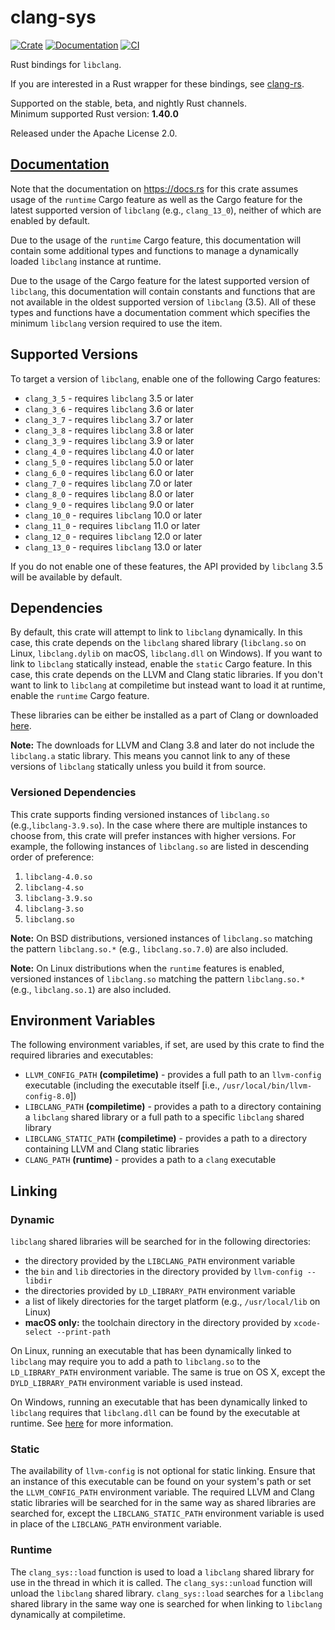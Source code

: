 # clang-sys

[![Crate](https://img.shields.io/crates/v/clang-sys.svg)](https://crates.io/crates/clang-sys)
[![Documentation](https://docs.rs/clang-sys/badge.svg)](https://docs.rs/clang-sys)
[![CI](https://github.com/KyleMayes/clang-sys/workflows/CI/badge.svg?branch=master)](https://github.com/KyleMayes/clang-sys/actions?query=workflow%3ACI)

Rust bindings for `libclang`.

If you are interested in a Rust wrapper for these bindings, see
[clang-rs](https://github.com/KyleMayes/clang-rs).

Supported on the stable, beta, and nightly Rust channels.<br/>
Minimum supported Rust version: **1.40.0**

Released under the Apache License 2.0.

## [Documentation](https://docs.rs/clang-sys)

Note that the documentation on https://docs.rs for this crate assumes usage of the `runtime` Cargo feature as well as the Cargo feature for the latest supported version of `libclang` (e.g., `clang_13_0`), neither of which are enabled by default.

Due to the usage of the `runtime` Cargo feature, this documentation will contain some additional types and functions to manage a dynamically loaded
`libclang` instance at runtime.

Due to the usage of the Cargo feature for the latest supported version of `libclang`, this documentation will contain constants and functions that are not available in the oldest supported version of `libclang` (3.5). All of these types and functions have a documentation comment which specifies the minimum `libclang` version required to use the item.

## Supported Versions

To target a version of `libclang`, enable one of the following Cargo features:

* `clang_3_5` - requires `libclang` 3.5 or later
* `clang_3_6` - requires `libclang` 3.6 or later
* `clang_3_7` - requires `libclang` 3.7 or later
* `clang_3_8` - requires `libclang` 3.8 or later
* `clang_3_9` - requires `libclang` 3.9 or later
* `clang_4_0` - requires `libclang` 4.0 or later
* `clang_5_0` - requires `libclang` 5.0 or later
* `clang_6_0` - requires `libclang` 6.0 or later
* `clang_7_0` - requires `libclang` 7.0 or later
* `clang_8_0` - requires `libclang` 8.0 or later
* `clang_9_0` - requires `libclang` 9.0 or later
* `clang_10_0` - requires `libclang` 10.0 or later
* `clang_11_0` - requires `libclang` 11.0 or later
* `clang_12_0` - requires `libclang` 12.0 or later
* `clang_13_0` - requires `libclang` 13.0 or later

If you do not enable one of these features, the API provided by `libclang` 3.5 will be available by
default.

## Dependencies

By default, this crate will attempt to link to `libclang` dynamically. In this case, this crate
depends on the `libclang` shared library (`libclang.so` on Linux, `libclang.dylib` on macOS,
`libclang.dll` on Windows). If you want to link to `libclang` statically instead, enable the
`static` Cargo feature. In this case, this crate depends on the LLVM and Clang static libraries. If
you don't want to link to `libclang` at compiletime but instead want to load it at runtime, enable
the `runtime` Cargo feature.

These libraries can be either be installed as a part of Clang or downloaded
[here](http://llvm.org/releases/download.html).

**Note:** The downloads for LLVM and Clang 3.8 and later do not include the `libclang.a` static
library. This means you cannot link to any of these versions of `libclang` statically unless you
build it from source.

### Versioned Dependencies

This crate supports finding versioned instances of `libclang.so` (e.g.,`libclang-3.9.so`).
In the case where there are multiple instances to choose from, this crate will prefer instances with
higher versions. For example, the following instances of `libclang.so` are listed in descending
order of preference:

1. `libclang-4.0.so`
2. `libclang-4.so`
3. `libclang-3.9.so`
4. `libclang-3.so`
5. `libclang.so`

**Note:** On BSD distributions, versioned instances of `libclang.so` matching the pattern
`libclang.so.*` (e.g., `libclang.so.7.0`) are also included.

**Note:** On Linux distributions when the `runtime` features is enabled, versioned instances of
`libclang.so` matching the pattern `libclang.so.*` (e.g., `libclang.so.1`) are also included.

## Environment Variables

The following environment variables, if set, are used by this crate to find the required libraries
and executables:

* `LLVM_CONFIG_PATH` **(compiletime)** - provides a full path to an `llvm-config` executable
  (including the executable itself [i.e., `/usr/local/bin/llvm-config-8.0`])
* `LIBCLANG_PATH` **(compiletime)** - provides a path to a directory containing a `libclang` shared
  library or a full path to a specific `libclang` shared library
* `LIBCLANG_STATIC_PATH` **(compiletime)** - provides a path to a directory containing LLVM and
  Clang static libraries
* `CLANG_PATH` **(runtime)** - provides a path to a `clang` executable

## Linking

### Dynamic

`libclang` shared libraries will be searched for in the following directories:

* the directory provided by the `LIBCLANG_PATH` environment variable
* the `bin` and `lib` directories in the directory provided by `llvm-config --libdir`
* the directories provided by `LD_LIBRARY_PATH` environment variable
* a list of likely directories for the target platform (e.g., `/usr/local/lib` on Linux)
* **macOS only:** the toolchain directory in the directory provided by `xcode-select --print-path`

On Linux, running an executable that has been dynamically linked to `libclang` may require you to
add a path to `libclang.so` to the `LD_LIBRARY_PATH` environment variable. The same is true on OS
X, except the `DYLD_LIBRARY_PATH` environment variable is used instead.

On Windows, running an executable that has been dynamically linked to `libclang` requires that
`libclang.dll` can be found by the executable at runtime. See
[here](https://msdn.microsoft.com/en-us/library/7d83bc18.aspx) for more information.

### Static

The availability of `llvm-config` is not optional for static linking. Ensure that an instance of
this executable can be found on your system's path or set the `LLVM_CONFIG_PATH` environment
variable. The required LLVM and Clang static libraries will be searched for in the same way as
shared libraries are searched for, except the `LIBCLANG_STATIC_PATH` environment variable is used in
place of the `LIBCLANG_PATH` environment variable.

### Runtime

The `clang_sys::load` function is used to load a `libclang` shared library for use in the thread in
which it is called. The `clang_sys::unload` function will unload the `libclang` shared library.
`clang_sys::load` searches for a `libclang` shared library in the same way one is searched for when
linking to `libclang` dynamically at compiletime.
